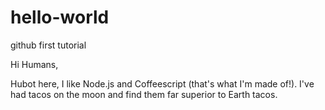 # hello-world
github first tutorial

Hi Humans,

Hubot here, I like Node.js and Coffeescript (that's what I'm made of!).
I've had tacos on the moon and find them far superior to Earth tacos.
